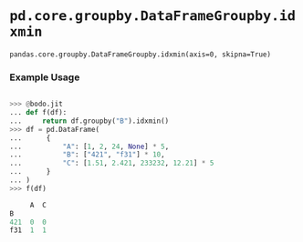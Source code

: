 # `pd.core.groupby.DataFrameGroupby.idxmin`

`pandas.core.groupby.DataFrameGroupby.idxmin(axis=0, skipna=True)`

### Example Usage

```py

>>> @bodo.jit
... def f(df):
...     return df.groupby("B").idxmin()
>>> df = pd.DataFrame(
...      {
...          "A": [1, 2, 24, None] * 5,
...          "B": ["421", "f31"] * 10,
...          "C": [1.51, 2.421, 233232, 12.21] * 5
...      }
... )
>>> f(df)

     A  C
B
421  0  0
f31  1  1
```

